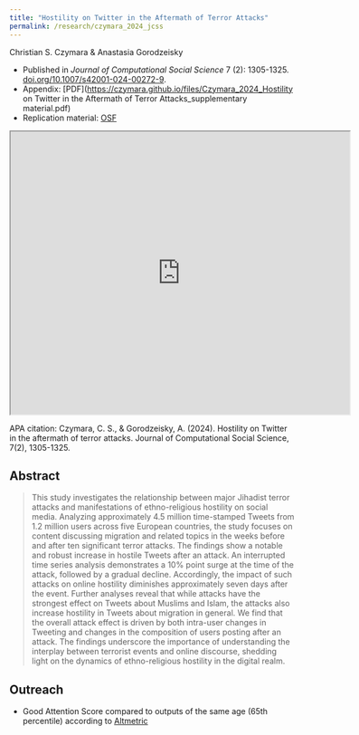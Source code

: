 ```yaml
---
title: "Hostility on Twitter in the Aftermath of Terror Attacks"
permalink: /research/czymara_2024_jcss
---
```

Christian S. Czymara & Anastasia Gorodzeisky

- Published in *Journal of Computational Social Science* 7 (2): 1305-1325. [doi.org/10.1007/s42001-024-00272-9](https://doi.org/10.1007/s42001-024-00272-9).
- Appendix: [PDF](https://czymara.github.io/files/Czymara_2024_Hostility on Twitter in the Aftermath of Terror Attacks_supplementary material.pdf)
- Replication material: [OSF](https://doi.org/10.17605/OSF.IO/ZDT5B)

<iframe src="https://czymara.github.io/files/Czymara_2024_Hostility on Twitter in the Aftermath of Terror Attacks.pdf" width="600" height="500"></iframe>

APA citation: Czymara, C. S., & Gorodzeisky, A. (2024). Hostility on Twitter in the aftermath of terror attacks. Journal of Computational Social Science, 7(2), 1305-1325.

Abstract
------
> This study investigates the relationship between major Jihadist terror attacks and manifestations of ethno-religious hostility on social media. Analyzing approximately 4.5 million time-stamped Tweets from 1.2 million users across five European countries, the study focuses on content discussing migration and related topics in the weeks before and after ten significant terror attacks. The findings show a notable and robust increase in hostile Tweets after an attack. An interrupted time series analysis demonstrates a 10% point surge at the time of the attack, followed by a gradual decline. Accordingly, the impact of such attacks on online hostility diminishes approximately seven days after the event. Further analyses reveal that while attacks have the strongest effect on Tweets about Muslims and Islam, the attacks also increase hostility in Tweets about migration in general. We find that the overall attack effect is driven by both intra-user changes in Tweeting and changes in the composition of users posting after an attack. The findings underscore the importance of understanding the interplay between terrorist events and online discourse, shedding light on the dynamics of ethno-religious hostility in the digital realm.

Outreach
------
- Good Attention Score compared to outputs of the same age (65th percentile) according to [Altmetric](https://link.altmetric.com/details/164541374)
